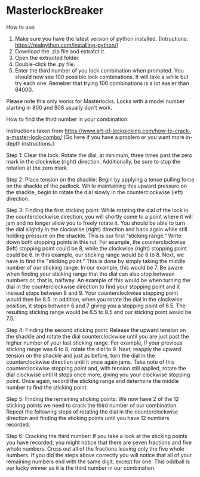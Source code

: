 # MasterlockBreaker

How to use:

1. Make sure you have the latest version of python installed. (Intructions: https://realpython.com/installing-python/)
2. Download the .zip file and extratct it.
3. Open the extracted folder.
4. Double-click the .py file.
5. Enter the third number of you lock combination when prompted.
You should now see 100 possible lock combinations. It will take a while but try each one. Remeber that trying 100 combinations is a lot easier than 64000.

Please note this only works for Masterlocks. Locks with a model number starting in 800 and 908 usually don't work.

How to find the third number in your combination:

Instructions taken from https://www.art-of-lockpicking.com/how-to-crack-a-master-lock-combo/
(Go here if you have a problem or you want more in-depth instructions.)

Step 1: Clear the lock:
  Rotate the dial, at minimum, three times past the zero mark in the clockwise (right) direction. Additionally, be sure to stop the rotation at the zero mark.

Step 2: Place tension on the shackle:
  Begin by applying a tense pulling force on the shackle of the padlock. While maintaining this upward pressure on the shackle, begin to rotate the dial slowly in the counterclockwise (left) direction.

Step 3: Finding the first sticking point:
  While rotating the dial of the lock in the counterclockwise direction, you will shortly come to a point where it will jam and no longer allow you to freely rotate it. You should be able to turn the dial slightly in the clockwise (right) direction and back again while still holding pressure on the shackle. This is our first “sticking range.” Write down both stopping points in this rut. For example, the counterclockwise (left) stopping point could be 8, while the clockwise (right) stopping point could be 6. In this example, our sticking range would be 6 to 8. Next, we have to find the "sticking point." This is done by simply taking the middle number of our sticking range. In our example, this would be 7. Be aware when finding your sticking range that the dial can also stop between numbers or, that is, halfway. An example of this would be when turning the dial in the counterclockwise direction to find your stopping point and it instead stops between 8 and 9. Your counterclockwise stopping point would then be 8.5. In addition, when you rotate the dial in the clockwise position, it stops between 6 and 7 giving you a stopping point of 6.5. The resulting sticking range would be 6.5 to 8.5 and our sticking point would be 7.5.

Step 4: Finding the second sticking point:
  Release the upward tension on the shackle and rotate the dial counterclockwise until you are just past the higher number of your last sticking range. For example, if your previous sticking range was 6 to 8, rotate the dial to 9. Next, reapply the upward tension on the shackle and just as before, turn the dial in the counterclockwise direction until it once again jams. Take note of this counterclockwise stopping point and, with tension still applied, rotate the dial clockwise until it stops once more, giving you your clockwise stopping point. Once again, record the sticking range and determine the middle number to find the sticking point.
  
Step 5: Finding the remaining sticking points:
  We now have 2 of the 12 sticking points we need to crack the third number of our combination. Repeat the following steps of rotating the dial in the counterclockwise direction and finding the sticking points until you have 12 numbers recorded.
  
Step 6: Cracking the third number:
  If you take a look at the sticking points you have recorded, you might notice that there are seven fractions and five whole numbers. Cross out all of the fractions leaving only the five whole numbers. If you did the steps above correctly you will notice that all of your remaining numbers end with the same digit, except for one. This oddball is our lucky winner as it is the third number in our combination.

